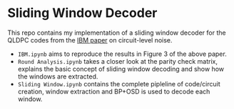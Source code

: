 # Sliding Window Decoder

This repo contains my implementation of a sliding window decoder for the QLDPC codes from the [IBM paper](https://arxiv.org/pdf/2308.07915.pdf) on circuit-level noise.

- `IBM.ipynb` aims to reproduce the results in Figure 3 of the above paper.
- `Round Analysis.ipynb` takes a closer look at the parity check matrix, explains the basic concept of sliding window decoding and show how the windows are extracted.
- `Sliding Window.ipynb` contains the complete pipleline of code/circuit creation, window extraction and BP+OSD is used to decode each window.